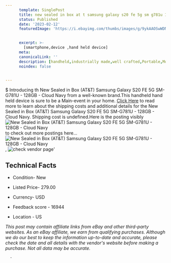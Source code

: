 ```yaml
---
      template: SinglePost
      title: new sealed in box at t samsung galaxy s20 fe 5g sm g781u 128gb cloud navy
      status: Published
      date: '2023-02-12'
      featuredImage: 'https://i.ebayimg.com/thumbs/images/g/9ykAAOSwWDNi4FXs/s-l225.jpg'
       

      excerpt: >-
        [smartphone,device ,hand held device]
      meta:
      canonicalLink: ''
      description: [handheld,industrially made,well crafted,Portable,Mobile,Compact,Convenient,Lightweight,Maneuverable,Man-portable,Miniature,Carriable,Hand-held,Light,Holdable,Transportable,Mobile device,Pocket-sized,On-the-go,Wireless,Cordless,Compact size,Convenient size, smartphone,device ,hand held device]
      noindex: false
      

---
```

$
      Introducing th New Sealed in Box (AT&T) Samsung Galaxy S20 FE 5G SM-G781U - 128GB - Cloud Navy from a well-known brand.This handheld hand held device is sure to be a Main-event in your home. [Click Here](https://www.ebay.com/itm/155092596280?hash=item241c3d3638%3Ag%3A9ykAAOSwWDNi4FXs&mkevt=1&mkcid=1&mkrid=711-53200-19255-0&campid=%253CePNCampaignId%253E&customid=%253CreferenceId%253E&toolid=10049) to read more to learn about the shipping costs and additional details for the New Sealed in Box (AT&T) Samsung Galaxy S20 FE 5G SM-G781U - 128GB - Cloud Navy. Shipping cost is undefined.Here is the posting visibly ![New Sealed in Box (AT&T) Samsung Galaxy S20 FE 5G SM-G781U - 128GB - Cloud Navy](https://i.ebayimg.com/thumbs/images/g/9ykAAOSwWDNi4FXs/s-l225.jpg) to check out more postings here... ![New Sealed in Box (AT&T) Samsung Galaxy S20 FE 5G SM-G781U - 128GB - Cloud Navy](https://i.ebayimg.com/images/g/9ykAAOSwWDNi4FXs/s-l1600.jpg), ![check vendor page](https://origin-galleryplus.ebayimg.com/ws/web/155092596280_2_0_1/225x225.jpg,https://origin-galleryplus.ebayimg.com/ws/web/155092596280_3_0_1/225x225.jpg,https://origin-galleryplus.ebayimg.com/ws/web/155092596280_4_0_1/225x225.jpg,https://origin-galleryplus.ebayimg.com/ws/web/155092596280_5_0_1/225x225.jpg,https://origin-galleryplus.ebayimg.com/ws/web/155092596280_6_0_1/225x225.jpg)'

      

 ## Technical Facts 



     
      

 - Condition- New 


      

 - Listed Price- 279.00 


      

 - Currency- USD 


      

 - Feedback score - 16944 


      

 - Location - US 


      
      

 *_This post may contain affiliate links from eBay and other third-party websites. As an eBay affiliate, we earn from qualifying purchases. Although we do our best to keep the information up-to-date and accurate, please check the date and all details with the vendor's website before making a purchase. Not all data may be accurate._*




      -
